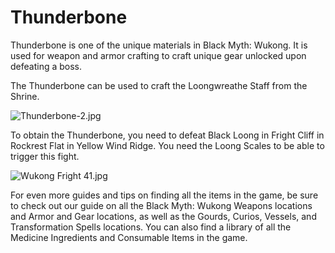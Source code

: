 # Thunderbone

Thunderbone is one of the unique materials in Black Myth: Wukong. It is used for weapon and armor crafting to craft unique gear unlocked upon defeating a boss. 

The Thunderbone can be used to craft the Loongwreathe Staff from the Shrine. 

![Thunderbone-2.jpg](https://oyster.ignimgs.com/mediawiki/apis.ign.com/black-myth-wukong/c/c8/Thunderbone-2.jpg)

To obtain the Thunderbone, you need to defeat Black Loong in Fright Cliff in Rockrest Flat in Yellow Wind Ridge. You need the Loong Scales to be able to trigger this fight. 

![Wukong Fright 41.jpg](https://oyster.ignimgs.com/mediawiki/apis.ign.com/black-myth-wukong/a/a1/Wukong_Fright_41.jpg)

For even more guides and tips on finding all the items in the game, be sure to check out our guide on all the Black Myth: Wukong Weapons locations and Armor and Gear locations, as well as the Gourds, Curios, Vessels, and Transformation Spells locations. You can also find a library of all the Medicine Ingredients and Consumable Items in the game.